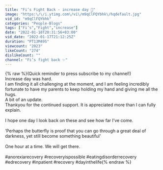 ```yaml
---
title: "Fi’s Fight Back - increase day 🌟"
image: "https:\/\/i.ytimg.com\/vi\/m9qClFQYbhk\/hqdefault.jpg"
vid_id: "m9qClFQYbhk"
categories: "People-Blogs"
tags: ["Fi’s","Fight","increase"]
date: "2022-01-18T20:31:56+03:00"
vid_date: "2022-01-17T21:12:25Z"
duration: "PT13M49S"
viewcount: "2023"
likeCount: "274"
dislikeCount: ""
channel: "Fi’s fight back ✨"
---
```

{% raw %}(Quick reminder to press subscribe to my channel!) <br />Increase day was hard. <br />I am finding it all challenging at the moment, and I am feeling incredibly fortunate to have my parents to keep holding my hand and giving me all the hugs. <br />A bit of an update. <br />Thankyou for the continued support. It is appreciated more than I can fully explain. <br /><br />I hope one day I look back on these and see how far I’ve come. <br /><br />‘Perhaps the butterfly is proof that you can go through a great deal of darkness, yet still become something beautiful’ <br /><br />One hour at a time. We will get there. <br /><br />#anorexiarecovery #recoveryispossible #eatingdisorderrecovery #edrecovery #inpatient #recovery #dayinthelife{% endraw %}
